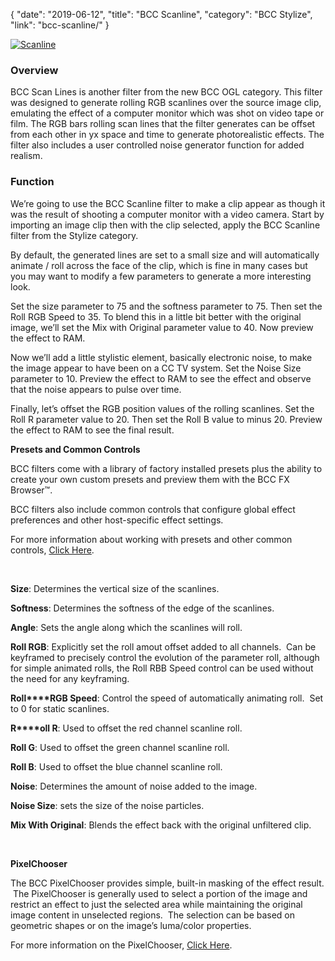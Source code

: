 {
"date": "2019-06-12",
"title": "BCC Scanline",
"category": "BCC Stylize",
"link": "bcc-scanline/"
}

 [![Scanline](https://borisfx-com-res.cloudinary.com/image/upload//documentation/continuum/uploads/2013/07/Scanline.jpg)](https://borisfx-com-res.cloudinary.com/image/upload//documentation/continuum/uploads/2013/07/Scanline.jpg)


### Overview


BCC Scan Lines is another filter from the new BCC OGL category. This filter was designed to generate rolling RGB scanlines over the source image clip, emulating the effect of a computer monitor which was shot on video tape or film. The RGB bars rolling scan lines that the filter generates can be offset from each other in yx space and time to generate photorealistic effects. The filter also includes a user controlled noise generator function for added realism.


### Function


We’re going to use the BCC Scanline filter to make a clip appear as though it was the result of shooting a computer monitor with a video camera. Start by importing an image clip then with the clip selected, apply the BCC Scanline filter from the Stylize category.


By default, the generated lines are set to a small size and will automatically animate / roll across the face of the clip, which is fine in many cases but you may want to modify a few parameters to generate a more interesting look.


Set the size parameter to 75 and the softness parameter to 75. Then set the Roll RGB Speed to 35. To blend this in a little bit better with the original image, we’ll set the Mix with Original parameter value to 40. Now preview the effect to RAM.


Now we’ll add a little stylistic element, basically electronic noise, to make the image appear to have been on a CC TV system. Set the Noise Size parameter to 10. Preview the effect to RAM to see the effect and observe that the noise appears to pulse over time.


Finally, let’s offset the RGB position values of the rolling scanlines. Set the Roll R parameter value to 20. Then set the Roll B value to minus 20. Preview the effect to RAM to see the final result.


**Presets and Common Controls**


BCC filters come with a library of factory installed presets plus the ability to create your own custom presets and preview them with the BCC FX Browser™.


BCC filters also include common controls that configure global effect preferences and other host-specific effect settings.


For more information about working with presets and other common controls, [Click Here](/documentation/continuum/bcc-common-controls/).

 


**Size**: Determines the vertical size of the scanlines.


**Softness**: Determines the softness of the edge of the scanlines.


**Angle**: Sets the angle along which the scanlines will roll.


**Roll RGB**: Explicitly set the roll amout offset added to all channels.  Can be keyframed to precisely control the evolution of the parameter roll, although for simple animated rolls, the Roll RBB Speed control can be used without the need for any keyframing.


**Roll****RGB Speed**: Control the speed of automatically animating roll.  Set to 0 for static scanlines.


**R****oll R**: Used to offset the red channel scanline roll.


**Roll G**: Used to offset the green channel scanline roll.


**Roll B**: Used to offset the blue channel scanline roll.


**Noise**: Determines the amount of noise added to the image.


 **Noise Size**: sets the size of the noise particles.


**Mix With Original**: Blends the effect back with the original unfiltered clip.


 


**PixelChooser**


The BCC PixelChooser provides simple, built-in masking of the effect result.  The PixelChooser is generally used to select a portion of the image and restrict an effect to just the selected area while maintaining the original image content in unselected regions.  The selection can be based on geometric shapes or on the image’s luma/color properties.


For more information on the PixelChooser, [Click Here](/documentation/continuum/bcc-pixel-chooser/).

 